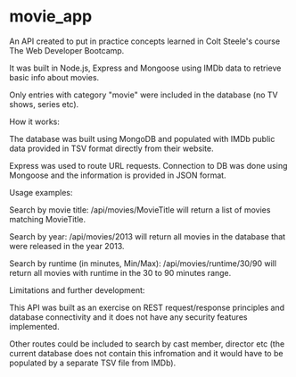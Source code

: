 # movie_app

An API created to put in practice concepts learned in Colt Steele's course The Web Developer Bootcamp. 

It was built in Node.js, Express and Mongoose using IMDb data to retrieve basic info about movies. 

Only entries with category "movie" were included in the database (no TV shows, series etc).

How it works:

The database was built using MongoDB and populated with IMDb public data provided in TSV format directly from their website. 

Express was used to route URL requests. Connection to DB was done using Mongoose and the information is provided in JSON format. 

Usage examples:

Search by movie title:
/api/movies/MovieTitle
will return a list of movies matching MovieTitle.

Search by year:
/api/movies/2013
will return all movies in the database that were released in the year 2013. 

Search by runtime (in minutes, Min/Max):
/api/movies/runtime/30/90
will return all movies with runtime in the 30 to 90 minutes range.

Limitations and further development:

This API was built as an exercise on REST request/response principles and database connectivity and it does not have any security features implemented.

Other routes could be included to search by cast member, director etc (the current database does not contain this infromation and it would have to be populated by a separate TSV file from IMDb).
